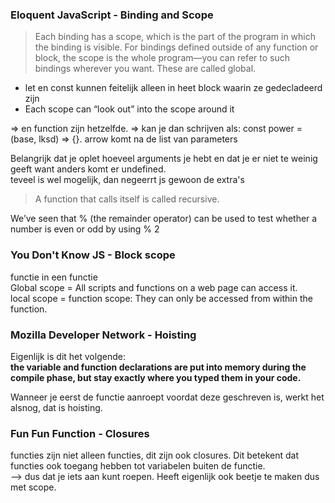 ### Eloquent JavaScript - Binding and Scope
> Each binding has a scope, which is the part of the program in which the binding is visible. For bindings defined outside of any function or block, the scope is the whole program—you can refer to such bindings wherever you want. These are called global.

- let en const kunnen feitelijk alleen in heet block waarin ze gedecladeerd zijn  
- Each scope can “look out” into the scope around it

=> en function zijn hetzelfde. => kan je dan schrijven als: const power = (base, lksd) => {}. arrow komt na de list van parameters

Belangrijk dat je oplet hoeveel arguments je hebt en dat je er niet te weinig geeft want anders komt er undefined.  
teveel is wel mogelijk, dan negeerrt js gewoon de extra's

>A function that calls itself is called recursive.

We’ve seen that % (the remainder operator) can be used to test whether a number is even or odd by using % 2

### You Don't Know JS - Block scope
functie in een functie  
Global scope = All scripts and functions on a web page can access it.  
local scope = function scope: They can only be accessed from within the function.

### Mozilla Developer Network - Hoisting
Eigenlijk is dit het volgende:  
**the variable and function declarations are put into memory during the compile phase, but stay exactly where you typed them in your code.**

Wanneer je eerst de functie aanroept voordat deze geschreven is, werkt het alsnog, dat is hoisting.

### Fun Fun Function - Closures
functies zijn niet alleen functies, dit zijn ook closures. Dit betekent dat functies ook toegang hebben tot variabelen buiten de functie.  
--> dus dat je iets aan kunt roepen. Heeft eigenlijk ook beetje te maken dus met scope.




